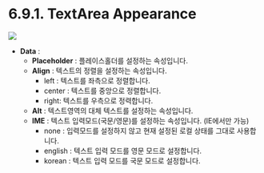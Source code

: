# 6.9.1. TextArea Appearance

![](https://github.com/asoosoft/spidergen-guidebook/tree/eeac9656bff5b368e79bf9dad544cae218642e17/assets/textarea-ex-001.png)

* **Data** : 
  * **Placeholder** : 플레이스홀더를 설정하는 속성입니다.
  * **Align** : 텍스트의 정렬을 설정하는 속성입니다.
    * left : 텍스트를 좌측으로 정렬합니다.
    * center : 텍스트를 중앙으로 정렬합니다.
    * right: 텍스트를 우측으로 정력합니다.
  * **Alt** : 텍스트영역의 대체 텍스트를 설정하는 속성입니다.
  * **IME** : 텍스트 입력모드\(국문/영문\)를 설정하는 속성입니다. \(IE에서만 가능\)
    * none : 입력모드를 설정하지 않고 현재 설정된 로컬 상태를 그대로 사용합니다.
    * english : 텍스트 입력 모드를 영문 모드로 설정합니다.
    * korean : 텍스트 입력 모드를 국문 모드로 설정합니다.

